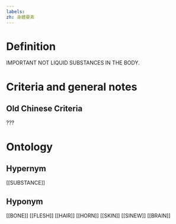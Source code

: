 ```yaml
---
labels: 
zh: 身體要素
---
```


# Definition
IMPORTANT NOT LIQUID SUBSTANCES IN THE BODY.
# Criteria and general notes
## Old Chinese Criteria
???
# Ontology

## Hypernym
[[SUBSTANCE]]
## Hyponym
[[BONE]]
[[FLESH]]
[[HAIR]]
[[HORN]]
[[SKIN]]
[[SINEW]]
[[BRAIN]]